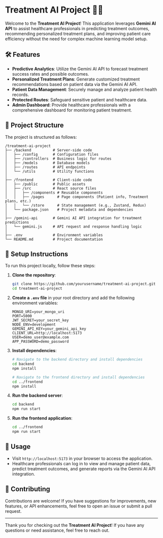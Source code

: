 
# Treatment AI Project 🧠💉

Welcome to the **Treatment AI Project**! This application leverages **Gemini AI API** to assist healthcare professionals in predicting treatment outcomes, recommending personalized treatment plans, and improving patient care efficiency without the need for complex machine learning model setup.

## 🛠️ Features

- **Predictive Analytics**: Utilize the Gemini AI API to forecast treatment success rates and possible outcomes.
- **Personalized Treatment Plans**: Generate customized treatment recommendations based on patient data via the Gemini AI API.
- **Patient Data Management**: Securely manage and analyze patient health records.
- **Protected Routes**: Safeguard sensitive patient and healthcare data.
- **Admin Dashboard**: Provide healthcare professionals with a comprehensive dashboard for monitoring patient treatment.

## 📁 Project Structure

The project is structured as follows:

```
/treatment-ai-project
├── /backend          # Server-side code
│   ├── /config       # Configuration files
│   ├── /controllers  # Business logic for routes
│   ├── /models       # Database models
│   ├── /routes       # API endpoints
│   └── /utils        # Utility functions
│
├── /frontend         # Client-side code
│   ├── /public       # Public assets
│   ├── /src          # React source files
│   │   ├── /components # Reusable components
│   │   ├── /pages      # Page components (Patient info, Treatment plans, etc.)
│   │   └── /store      # State management (e.g., Zustand, Redux)
│   └── package.json    # Project metadata and dependencies
│
├── /gemini-api       # Gemini AI API integration for treatment predictions
│   └── gemini.js     # API request and response handling logic
│
├── .env              # Environment variables
└── README.md         # Project documentation
```

## 📁 Setup Instructions

To run this project locally, follow these steps:

1. **Clone the repository**:

   ```bash
   git clone https://github.com/yourusername/treatment-ai-project.git
   cd treatment-ai-project
   ```

2. **Create a `.env` file** in your root directory and add the following environment variables:

   ```plaintext
   MONGO_URI=your_mongo_uri
   PORT=5000
   JWT_SECRET=your_secret_key
   NODE_ENV=development
   GEMINI_API_KEY=your_gemini_api_key
   CLIENT_URL=http://localhost:5173
   USER=demo_user@example.com
   APP_PASSWORD=demo_password  

   ```

3. **Install dependencies**:

   ```bash
   # Navigate to the backend directory and install dependencies
   cd backend
   npm install

   # Navigate to the frontend directory and install dependencies
   cd ../frontend
   npm install
   ```

4. **Run the backend server**:

   ```bash
   cd backend
   npm run start
   ```

5. **Run the frontend application**:

   ```bash
   cd ../frontend
   npm run start
   ```


## 🚀 Usage

- Visit `http://localhost:5173` in your browser to access the application.
- Healthcare professionals can log in to view and manage patient data, predict treatment outcomes, and generate reports via the Gemini AI API integration.

## 🤝 Contributing

Contributions are welcome! If you have suggestions for improvements, new features, or API enhancements, feel free to open an issue or submit a pull request.

---

Thank you for checking out the **Treatment AI Project**! If you have any questions or need assistance, feel free to reach out.
